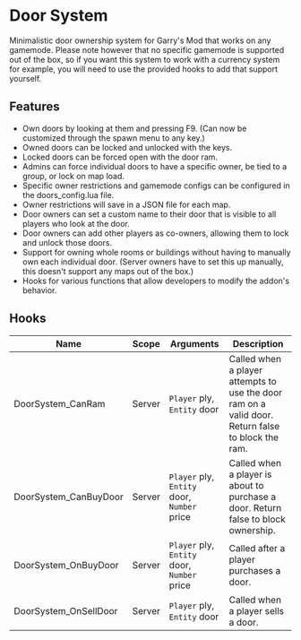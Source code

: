 # Door System
Minimalistic door ownership system for Garry's Mod that works on any gamemode. Please note however that no specific gamemode is supported out of the box, so if you want this system to work with a currency system for example, you will need to use the provided hooks to add that support yourself.

## Features
- Own doors by looking at them and pressing F9. (Can now be customized through the spawn menu to any key.)
- Owned doors can be locked and unlocked with the keys.
- Locked doors can be forced open with the door ram.
- Admins can force individual doors to have a specific owner, be tied to a group, or lock on map load.
- Specific owner restrictions and gamemode configs can be configured in the doors_config.lua file.
- Owner restrictions will save in a JSON file for each map.
- Door owners can set a custom name to their door that is visible to all players who look at the door.
- Door owners can add other players as co-owners, allowing them to lock and unlock those doors.
- Support for owning whole rooms or buildings without having to manually own each individual door. (Server owners have to set this up manually, this doesn't support any maps out of the box.)
- Hooks for various functions that allow developers to modify the addon's behavior.

## Hooks
|Name|Scope|Arguments|Description|
|----|-----|---------|-----------|
|DoorSystem_CanRam|Server|`Player` ply, `Entity` door|Called when a player attempts to use the door ram on a valid door. Return false to block the ram.|
|DoorSystem_CanBuyDoor|Server|`Player` ply, `Entity` door, `Number` price|Called when a player is about to purchase a door. Return false to block ownership.|
|DoorSystem_OnBuyDoor|Server|`Player` ply, `Entity` door, `Number` price|Called after a player purchases a door.|
|DoorSystem_OnSellDoor|Server|`Player` ply, `Entity` door|Called when a player sells a door.|
